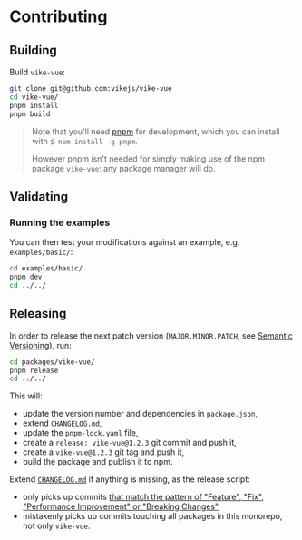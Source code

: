 # Contributing

## Building

Build `vike-vue`:

```bash
git clone git@github.com:vikejs/vike-vue
cd vike-vue/
pnpm install
pnpm build
```

> Note that you'll need [pnpm](https://pnpm.io/) for development, which you can install with `$ npm install -g pnpm`.
>
> However pnpm isn't needed for simply making use of the npm package `vike-vue`: any package manager will do.

## Validating

### Running the examples

You can then test your modifications against an example, e.g. `examples/basic/`:

```bash
cd examples/basic/
pnpm dev
cd ../../
```

## Releasing

In order to release the next patch version (`MAJOR.MINOR.PATCH`, see [Semantic Versioning](https://semver.org/)), run:

```bash
cd packages/vike-vue/
pnpm release
cd ../../
```

This will:

- update the version number and dependencies in `package.json`,
- extend [`CHANGELOG.md`](CHANGELOG.md),
- update the `pnpm-lock.yaml` file,
- create a `release: vike-vue@1.2.3` git commit and push it,
- create a `vike-vue@1.2.3` git tag and push it,
- build the package and publish it to npm.

Extend [`CHANGELOG.md`](CHANGELOG.md) if anything is missing, as the release script:

- only picks up commits
  [that match the pattern of "Feature", "Fix", "Performance Improvement" or "Breaking Changes"](https://github.com/conventional-changelog/conventional-changelog/tree/master/packages/conventional-changelog-cli),
- mistakenly picks up commits touching all packages in this monorepo, not only `vike-vue`.
